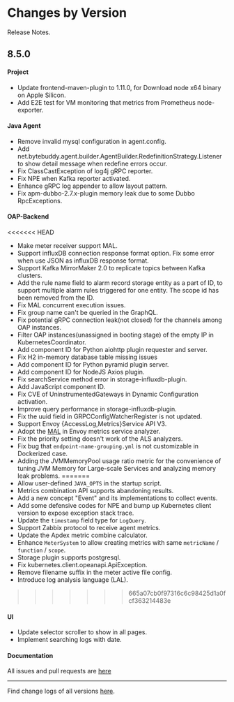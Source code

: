 Changes by Version
==================
Release Notes.

8.5.0
------------------
#### Project
* Update frontend-maven-plugin to 1.11.0, for Download node x64 binary on Apple Silicon.
* Add E2E test for VM monitoring that metrics from Prometheus node-exporter.

#### Java Agent
* Remove invalid mysql configuration in agent.config.
* Add net.bytebuddy.agent.builder.AgentBuilder.RedefinitionStrategy.Listener to show detail message when redefine errors occur.
* Fix ClassCastException of log4j gRPC reporter.
* Fix NPE when Kafka reporter activated.
* Enhance gRPC log appender to allow layout pattern.
* Fix apm-dubbo-2.7.x-plugin memory leak due to some Dubbo RpcExceptions.

#### OAP-Backend
<<<<<<< HEAD
* Make meter receiver support MAL.
* Support influxDB connection response format option. Fix some error when use JSON as influxDB response format.
* Support Kafka MirrorMaker 2.0 to replicate topics between Kafka clusters.
* Add the rule name field to alarm record storage entity as a part of ID, to support multiple alarm rules triggered for one entity. The scope id has been removed from the ID.
* Fix MAL concurrent execution issues.
* Fix group name can't be queried in the GraphQL.
* Fix potential gRPC connection leak(not closed) for the channels among OAP instances.
* Filter OAP instances(unassigned in booting stage) of the empty IP in KubernetesCoordinator.
* Add component ID for Python aiohttp plugin requester and server.
* Fix H2 in-memory database table missing issues
* Add component ID for Python pyramid plugin server.
* Add component ID for NodeJS Axios plugin.
* Fix searchService method error in storage-influxdb-plugin.
* Add JavaScript component ID.
* Fix CVE of UninstrumentedGateways in Dynamic Configuration activation.
* Improve query performance in storage-influxdb-plugin.
* Fix the uuid field in GRPCConfigWatcherRegister is not updated.
* Support Envoy {AccessLog,Metrics}Service API V3.
* Adopt the [MAL](docs/en/concepts-and-designs/mal.md) in Envoy metrics service analyzer.
* Fix the priority setting doesn't work of the ALS analyzers.
* Fix bug that `endpoint-name-grouping.yml` is not customizable in Dockerized case.
* Adding the JVMMemoryPool usage ratio metric for the convenience of tuning JVM Memory for Large-scale Services and analyzing memory leak problems.
=======
* Allow user-defined `JAVA_OPTS` in the startup script.
* Metrics combination API supports abandoning results.
* Add a new concept "Event" and its implementations to collect events.
* Add some defensive codes for NPE and bump up Kubernetes client version to expose exception stack trace.
* Update the `timestamp` field type for `LogQuery`.
* Support Zabbix protocol to receive agent metrics.
* Update the Apdex metric combine calculator.
* Enhance `MeterSystem` to allow creating metrics with same `metricName` / `function` / `scope`.
* Storage plugin supports postgresql.
* Fix kubernetes.client.opeanapi.ApiException.
* Remove filename suffix in the meter active file config.
* Introduce log analysis language (LAL).
>>>>>>> 665a07cb0f97316c6c98425d1a0fcf363214483e

#### UI
* Update selector scroller to show in all pages.
* Implement searching logs with date.

#### Documentation


All issues and pull requests are [here](https://github.com/apache/skywalking/milestone/76?closed=1)

------------------
Find change logs of all versions [here](changes).
